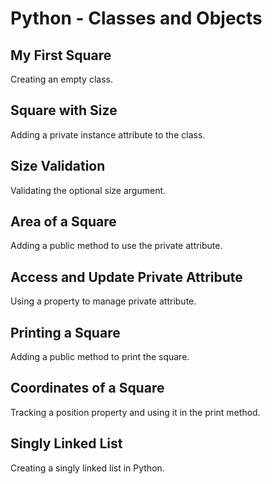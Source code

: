 # Python - Classes and Objects

## My First Square
Creating an empty class.

## Square with Size
Adding a private instance attribute to the class.

## Size Validation
Validating the optional size argument.

## Area of a Square
Adding a public method to use the private attribute.

## Access and Update Private Attribute
Using a property to manage private attribute.

## Printing a Square
Adding a public method to print the square.

## Coordinates of a Square
Tracking a position property and using it in the print method.

## Singly Linked List
Creating a singly linked list in Python.
